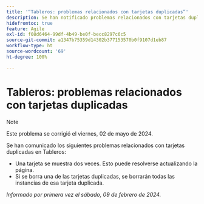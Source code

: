 ```yaml
---
title: '“Tableros: problemas relacionados con tarjetas duplicadas”'
description: Se han notificado problemas relacionados con tarjetas duplicadas en Tableros.
hidefromtoc: true
feature: Agile
exl-id: f08d6464-99df-4b49-be0f-becc8297c6c5
source-git-commit: a1347b75359d14302b377153570b0f9107d1eb87
workflow-type: ht
source-wordcount: '69'
ht-degree: 100%

---
```


# Tableros: problemas relacionados con tarjetas duplicadas

>[!NOTE]
>
>Este problema se corrigió el viernes, 02 de mayo de 2024.

Se han comunicado los siguientes problemas relacionados con tarjetas duplicadas en Tableros:

* Una tarjeta se muestra dos veces. Esto puede resolverse actualizando la página.
* Si se borra una de las tarjetas duplicadas, se borrarán todas las instancias de esa tarjeta duplicada.

_Informado por primera vez el sábado, 09 de febrero de 2024._
